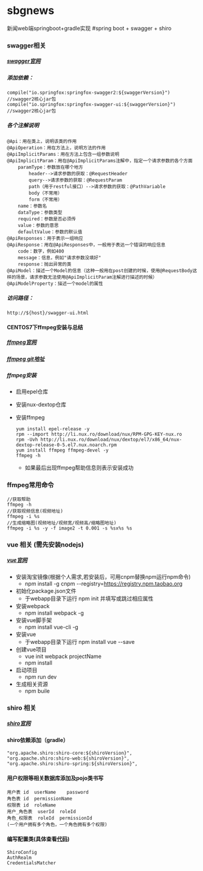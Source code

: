 # sbgnews
新闻web端springboot+gradle实现
#spring boot + swagger + shiro
### swagger相关
##### [swagger官网](https://swagger.io/)
##### 添加依赖：

    compile("io.springfox:springfox-swagger2:${swaggerVersion}") //swagger2核心jar包
    compile("io.springfox:springfox-swagger-ui:${swaggerVersion}") //swagger2核心jar包
##### 各个注解说明

    @Api：用在类上，说明该类的作用
    @ApiOperation：用在方法上，说明方法的作用
    @ApiImplicitParams：用在方法上包含一组参数说明
    @ApiImplicitParam：用在@ApiImplicitParams注解中，指定一个请求参数的各个方面
        paramType：参数放在哪个地方
            header-->请求参数的获取：@RequestHeader
            query-->请求参数的获取：@RequestParam
            path（用于restful接口）-->请求参数的获取：@PathVariable
            body（不常用）
            form（不常用）
        name：参数名
        dataType：参数类型
        required：参数是否必须传
        value：参数的意思
        defaultValue：参数的默认值
    @ApiResponses：用于表示一组响应
    @ApiResponse：用在@ApiResponses中，一般用于表达一个错误的响应信息
        code：数字，例如400
        message：信息，例如"请求参数没填好"
        response：抛出异常的类
    @ApiModel：描述一个Model的信息（这种一般用在post创建的时候，使用@RequestBody这样的场景，请求参数无法使用@ApiImplicitParam注解进行描述的时候）
    @ApiModelProperty：描述一个model的属性
##### 访问路径： 

    http://${host}/swagger-ui.html
#### CENTOS7下ffmpeg安装与总结
##### [ffmpeg官网](https://www.ffmpeg.org/)
##### [ffmpeg git地址](https://github.com/FFmpeg/FFmpeg)
##### ffmpeg安装
* 启用epel仓库
* 安装nux-dextop仓库
* 安装ffmpeg

      yum install epel-release -y
      rpm --import http://li.nux.ro/download/nux/RPM-GPG-KEY-nux.ro
      rpm -Uvh http://li.nux.ro/download/nux/dextop/el7/x86_64/nux-dextop-release-0-5.el7.nux.noarch.rpm
      yum install ffmpeg ffmpeg-devel -y
      ffmpeg -h
    * 如果最后出现ffmpeg帮助信息则表示安装成功
### ffmpeg常用命令

    //获取帮助
    ffmpeg -h
    //获取视频信息(视频地址)
    ffmpeg -i %s
    //生成缩略图(视频地址/视频宽/视频高/缩略图地址)
    ffmpeg -i %s -y -f image2 -t 0.001 -s %sx%s %s
### vue 相关 (需先安装nodejs)
##### [vue官网](https://cn.vuejs.org/)
* 安装淘宝镜像(根据个人需求,若安装后，可用cnpm替换npm运行npm命令)
    * npm install -g cnpm --registry=https://registry.npm.taobao.org
* 初始化package.json文件
    * 于webapp目录下运行 npm init 并填写或跳过相应属性
* 安装webpack
    * npm install webpack -g
* 安装vue脚手架
    * npm install vue-cli -g
* 安装vue
    * 于webapp目录下运行 npm install vue --save 
* 创建vue项目
    * vue init webpack projectName
    * npm install
* 启动项目
    * npm run dev
* 生成相关资源
    * npm buile
### shiro 相关
##### [shiro官网](http://shiro.apache.org/)
#### shiro依赖添加（gradle）

    "org.apache.shiro:shiro-core:${shiroVersion}",
    "org.apache.shiro:shiro-web:${shiroVersion}",
    "org.apache.shiro:shiro-spring:${shiroVersion}",
#### 用户权限等相关数据库添加及pojo类书写

    用户表 id  userName    password
    角色表 id  permissionName
    权限表 id  roleName
    用户_角色表  userId  roleId
    角色_权限表  roleId  permissionId
    (一个用户拥有多个角色，一个角色拥有多个权限)
#### 编写配置类(具体查看[代码](https://github.com/makai554892700/sbgnews/tree/master/src/main/java/com/mayousheng/www/sbgnews/common/auth))
    
    ShiroConfig
    AuthRealm
    CredentialsMatcher

